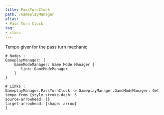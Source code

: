 ```yaml
---
title: PassTurnClock
path: /GameplayManager
alias: 
- Pass Turn Clock
tag: 
- class
---
```

Tempo giver for the pass turn mechanic  
```d2
# Nodes :
GameplayManager: {
    GameModeManager: Game Mode Manager {
       link: GameModeManager
    }
}

# Links :
GameplayManager.PassTurnClock -> GameplayManager.GameModeManager: Get tempo from {style.stroke-dash: 3
source-arrowhead: {}
target-arrowhead: {shape: arrow}
}

```